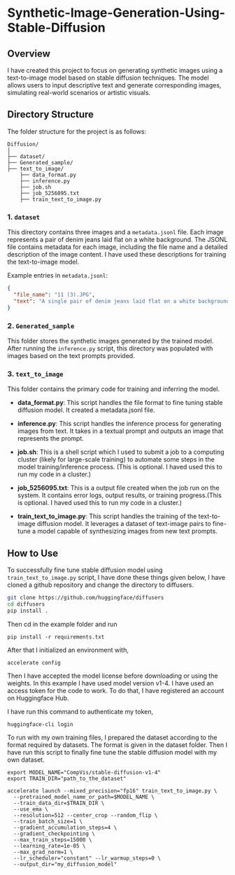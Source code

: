 # Synthetic-Image-Generation-Using-Stable-Diffusion
## Overview
I have created this project to focus on generating synthetic images using a text-to-image model based on stable diffusion techniques. The model allows users to input descriptive text and generate corresponding images, simulating real-world scenarios or artistic visuals.
## Directory Structure
The folder structure for the project is as follows:
```
Diffusion/
│
├── dataset/
├── Generated_sample/
├── text_to_image/
    ├── data_format.py
    ├── inference.py
    ├── job.sh
    ├── job_5256095.txt
    ├── train_text_to_image.py
```

### 1. `dataset`
This directory contains three images and a `metadata.jsonl` file. Each image represents a pair of denim jeans laid flat on a white background. The JSONL file contains metadata for each image, including the file name and a detailed description of the image content. I have used these descriptions for training the text-to-image model.

Example entries in `metadata.jsonl`:

```json
{
  "file_name": "11 (3).JPG",
  "text": "A single pair of denim jeans laid flat on a white background, viewed from the back. The jeans have a slightly faded appearance with visible back pockets. The legs are spread apart with natural creases, and the back rise area is clearly visible. A small black square reference marker is placed near the upper right corner of the image."
}
```

### 2. `Generated_sample`

This folder stores the synthetic images generated by the trained model. After running the `inference.py` script, this directory was populated with images based on the text prompts provided.

### 3. `text_to_image`

This folder contains the primary code for training and inferring the model.

- **data_format.py**: This script handles the file format to fine tuning stable diffusion model. It created a metadata.jsonl file.
  
- **inference.py**: This script handles the inference process for generating images from text. It takes in a textual prompt and outputs an image that represents the prompt.

- **job.sh**: This is a shell script which I used to submit a job to a computing cluster (likely for large-scale training) to automate some steps in the model training/inference process. (This is optional. I haved used this to run my code in a cluster.)

- **job_5256095.txt**: This is a output file created when the job run on the system. It contains error logs, output results, or training progress.(This is optional. I haved used this to run my code in a cluster.)

- **train_text_to_image.py**: This script handles the training of the text-to-image diffusion model. It leverages a dataset of text-image pairs to fine-tune a model capable of synthesizing images from new text prompts.

## How to Use
To successfully fine tune stable diffusion model using `train_text_to_image.py` script, I have done these things given below,
I have cloned a github repository and change the directory to diffusers.
```bash
git clone https://github.com/huggingface/diffusers
cd diffusers
pip install .
```
Then cd in the example folder and run
```
pip install -r requirements.txt
```
After that I initialized an environment with,
```
accelerate config
```
Then I have accepted the model license before downloading or using the weights. In this example I have used model version v1-4.
I have used an access token for the code to work. To do that, I have registered an account on Huggingface Hub.

I have run this command to authenticate my token,
```
huggingface-cli login
```
To run with my own training files, I prepared the dataset according to the format required by datasets. The format is given in the dataset folder.
Then I have run this script to finally fine tune the stable diffusion model with my own dataset.
```
export MODEL_NAME="CompVis/stable-diffusion-v1-4"
export TRAIN_DIR="path_to_the_dataset"

accelerate launch --mixed_precision="fp16" train_text_to_image.py \
  --pretrained_model_name_or_path=$MODEL_NAME \
  --train_data_dir=$TRAIN_DIR \
  --use_ema \
  --resolution=512 --center_crop --random_flip \
  --train_batch_size=1 \
  --gradient_accumulation_steps=4 \
  --gradient_checkpointing \
  --max_train_steps=15000 \
  --learning_rate=1e-05 \
  --max_grad_norm=1 \
  --lr_scheduler="constant" --lr_warmup_steps=0 \
  --output_dir="my_diffusion_model"
```

